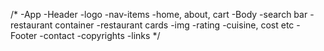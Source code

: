 /*
-App
    -Header
        -logo
        -nav-items
            -home, about, cart 
    -Body
        -search bar
        -restaurant container
            -restaurant cards
                -img
                -rating
                -cuisine, cost etc
    -Footer
        -contact 
        -copyrights
        -links
*/
